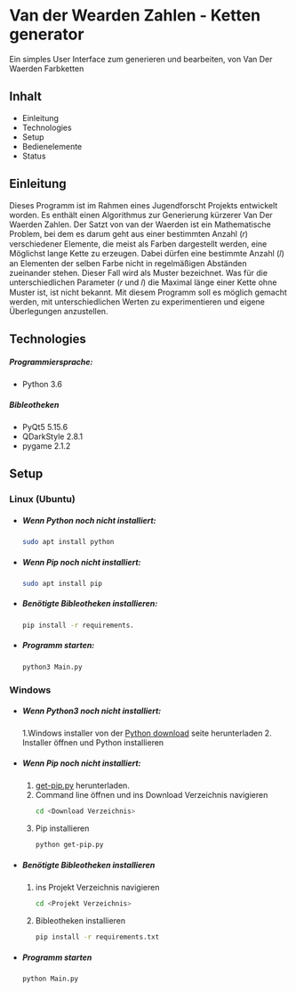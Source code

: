 # Van der Wearden Zahlen - Ketten generator
Ein simples User Interface zum generieren und bearbeiten, von Van Der Waerden Farbketten

## Inhalt
- Einleitung
- Technologies
- Setup
- Bedienelemente
- Status

## Einleitung
Dieses Programm ist im Rahmen eines Jugendforscht Projekts entwickelt worden. Es enthält einen Algorithmus zur Generierung kürzerer Van Der Waerden Zahlen. Der Satzt von van der Waerden ist ein Mathematische Problem, bei dem es darum geht aus einer bestimmten Anzahl (𝑟) verschiedener Elemente, die meist als Farben dargestellt werden, eine Möglichst lange Kette zu erzeugen. Dabei dürfen eine bestimmte Anzahl (𝑙) an Elementen der selben Farbe nicht in regelmäßigen Abständen zueinander stehen. Dieser Fall wird als Muster bezeichnet. Was für die unterschiedlichen Parameter (𝑟 und 𝑙) die Maximal länge einer Kette ohne Muster ist, ist nicht bekannt. Mit diesem Programm soll es möglich gemacht werden, mit unterschiedlichen Werten zu experimentieren und eigene Überlegungen anzustellen. 

## Technologies
##### Programmiersprache:
- Python 3.6
##### Bibleotheken
- PyQt5 5.15.6
- QDarkStyle 2.8.1
- pygame 2.1.2

## Setup
### Linux (Ubuntu)
- ##### Wenn Python noch nicht installiert: 
  ```sh
  sudo apt install python
- ##### Wenn Pip noch nicht installiert:
  ```sh
  sudo apt install pip
- ##### Benötigte Bibleotheken installieren: 
  ```sh
  pip install -r requirements.
- ##### Programm starten:
  ```sh
  python3 Main.py
### Windows
- ##### Wenn Python3 noch nicht installiert:
    1.Windows installer von der [Python download](https://www.python.org/downloads/release/python-3102/) seite herunterladen
    2. Installer öffnen und Python installieren
- ##### Wenn Pip noch nicht installiert:
    1. [get-pip.py](https://bootstrap.pypa.io/get-pip.py) herunterladen.
    2. Command line öffnen und ins Download Verzeichnis navigieren
        ```sh
        cd <Download Verzeichnis>
    3. Pip installieren
        ```sh
        python get-pip.py
- ##### Benötigte Bibleotheken installieren
    1. ins Projekt Verzeichnis navigieren
        ```sh
        cd <Projekt Verzeichnis>
    2. Bibleotheken installieren
        ```sh
        pip install -r requirements.txt
- ##### Programm starten
    ```sh
    python Main.py
